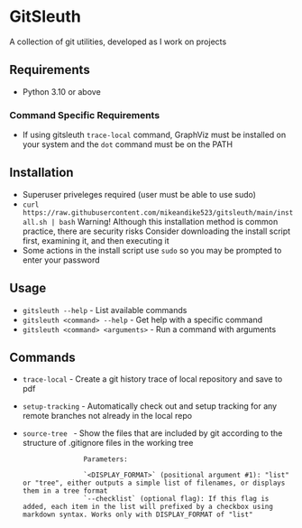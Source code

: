 # GitSleuth

A collection of git utilities, developed as I work on projects

## Requirements

* Python 3.10 or above

### Command Specific Requirements

* If using gitsleuth `trace-local` command, GraphViz must be installed on your system and the `dot` command must be on the PATH

## Installation

* Superuser priveleges required (user must be able to use sudo)
* `curl https://raw.githubusercontent.com/mikeandike523/gitsleuth/main/install.sh | bash`
   Warning! Although this installation method is common practice, there are security risks
   Consider downloading the install script first, examining it, and then executing it
* Some actions in the install script use `sudo` so you may be prompted to enter your password


## Usage

* `gitsleuth --help` - List available commands
* `gitsleuth <command> --help` - Get help with a specific command
* `gitsleuth <command> <arguments>` - Run a command with arguments

## Commands

* `trace-local`    - Create a git history trace of local repository and save to pdf
* `setup-tracking` - Automatically check out and setup tracking for any remote branches not already in the local repo
* `source-tree `   - Show the files that are included by git according to the structure of .gitignore files in the working tree
                   
                     Parameters:

                     `<DISPLAY_FORMAT>` (positional argument #1): "list" or "tree", either outputs a simple list of filenames, or displays them in a tree format
                     `--checklist` (optional flag): If this flag is added, each item in the list will prefixed by a checkbox using markdown syntax. Works only with DISPLAY_FORMAT of "list"
